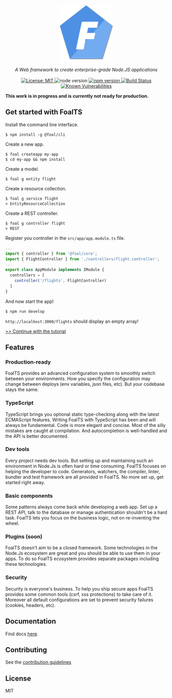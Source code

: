 <p align="center">
  <a href="https://foalts.org" target="blank">
    <img src="./docs/logo_400.png" height="175px" alt="Logo" />
  </a>
  <br>
</p>

<p align="center">
  <i>A Web framework to create enterprise-grade Node.JS applications</i>
  <br>
  <br>
  <a href="https://github.com/FoalTS/foal/blob/master/LICENSE">
    <img src="https://img.shields.io/badge/License-MIT-blue.svg" alt="License: MIT">
  </a>
  <img src="https://img.shields.io/badge/node-%3E%3D8-brightgreen.svg" alt="node version">
  <a href="https://badge.fury.io/js/%40foal%2Fcore">
    <img src="https://badge.fury.io/js/%40foal%2Fcore.svg" alt="npm version">
  </a>
  <a href="https://travis-ci.org/FoalTS/foal">
    <img src="https://travis-ci.org/FoalTS/foal.svg?branch=add-travis" alt="Build Status">
  </a>
  <a href="https://snyk.io/test/github/foalts/foal">
    <img src="https://snyk.io/test/github/foalts/foal/badge.svg" alt="Known Vulnerabilities">
  </a>
</p>

**This work is in progress and is currently not ready for production.**

## Get started with FoalTS

Install the command line interface.
```shell
$ npm install -g @foal/cli
```
Create a new app.
```shell
$ foal createapp my-app
$ cd my-app && npm install
```
Create a model.
```shell
$ foal g entity flight
```
Create a resource collection.
```shell
$ foal g service flight
> EntityResourceCollection
```
Create a REST controller.
```shell
$ foal g controller flight
> REST
```
Register you controller in the `src/app/app.module.ts` file.
```typescript
...
import { controller } from '@foal/core';
import { FlightController } from './controllers/flight.controller';
...
export class AppModule implements IModule {
  controllers = [
    controller('/flights', FlightController)
  ]
}
```
And now start the app!
```bash
$ npm run develop
```

`http://localhost:3000/flights` should display an empty array!

[>> Continue with the tutorial](https://foalts.gitbook.io/docs/content/)

## Features

### Production-ready

FoalTS provides an advanced configuration system to smoothly switch between your environments. How you specify the configuration may change between deploys (env variables, json files, etc). But your codebase stays the same.

### TypeScript

TypeScript brings you optional static type-checking along with the latest ECMAScript features. Writing FoalTS with TypeScript has been and will always be fundamental. Code is more elegant and concise. Most of the silly mistakes are caught at compilation. And autocompletion is well-handled and the API is better documented.

### Dev tools

Every project needs dev tools. But setting up and maintaining such an environment in Node.Js is often hard or time consuming. FoalTS focuses on helping the developer to code. Generators, watchers, the compiler, linter, bundler and test framework are all provided in FoalTS. No more set up, get started right away.

### Basic components

Some patterns always come back while developing a web app. Set up a REST API, talk to the database or manage authentication shouldn't be a hard task. FoalTS lets you focus on the business logic, not on re-inventing the wheel.

### Plugins (soon)

FoalTS doesn't aim to be a closed framework. Some technologies in the Node.Js ecosystem are great and you should be able to use them in your apps. To do so FoalTS ecosystem provides separate packages including these technologies.

### Security

Security is everyone's business. To help you ship secure apps FoalTS provides some common tools (csrf, xss protections) to take care of it. Moreover all default configurations are set to prevent security failures (cookies, headers, etc).

## Documentation

Find docs [here](https://foalts.gitbook.io/docs/content/).

## Contributing

See the [contribution guidelines](https://github.com/FoalTS/foal/blob/master/.github/CONTRIBUTING.MD)

## License

MIT
